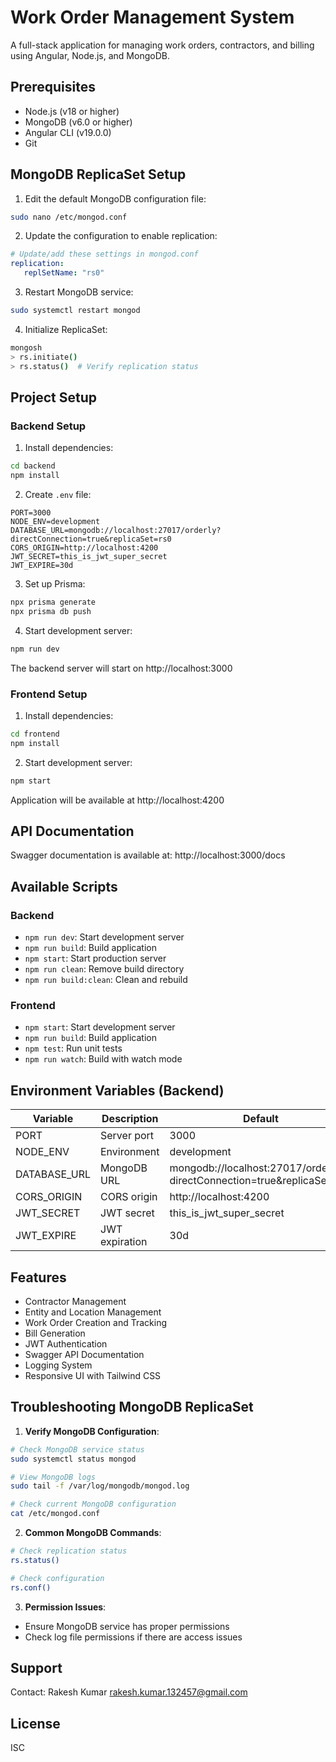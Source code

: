 # Work Order Management System

A full-stack application for managing work orders, contractors, and billing using Angular, Node.js, and MongoDB.

## Prerequisites

- Node.js (v18 or higher)
- MongoDB (v6.0 or higher)
- Angular CLI (v19.0.0)
- Git

## MongoDB ReplicaSet Setup

1. Edit the default MongoDB configuration file:
```bash
sudo nano /etc/mongod.conf
```

2. Update the configuration to enable replication:
```yaml
# Update/add these settings in mongod.conf
replication:
   replSetName: "rs0"
```

3. Restart MongoDB service:
```bash
sudo systemctl restart mongod
```

4. Initialize ReplicaSet:
```bash
mongosh
> rs.initiate()
> rs.status()  # Verify replication status
```

## Project Setup

### Backend Setup

1. Install dependencies:
```bash
cd backend
npm install
```

2. Create `.env` file:
```env
PORT=3000
NODE_ENV=development
DATABASE_URL=mongodb://localhost:27017/orderly?directConnection=true&replicaSet=rs0
CORS_ORIGIN=http://localhost:4200
JWT_SECRET=this_is_jwt_super_secret
JWT_EXPIRE=30d
```

3. Set up Prisma:
```bash
npx prisma generate
npx prisma db push
```

4. Start development server:
```bash
npm run dev
```

The backend server will start on http://localhost:3000

### Frontend Setup

1. Install dependencies:
```bash
cd frontend
npm install
```

2. Start development server:
```bash
npm start
```

Application will be available at http://localhost:4200

## API Documentation

Swagger documentation is available at:
http://localhost:3000/docs

## Available Scripts

### Backend
- `npm run dev`: Start development server
- `npm run build`: Build application
- `npm start`: Start production server
- `npm run clean`: Remove build directory
- `npm run build:clean`: Clean and rebuild

### Frontend
- `npm start`: Start development server
- `npm run build`: Build application
- `npm test`: Run unit tests
- `npm run watch`: Build with watch mode

## Environment Variables (Backend)

| Variable | Description | Default |
|----------|-------------|---------|
| PORT | Server port | 3000 |
| NODE_ENV | Environment | development |
| DATABASE_URL | MongoDB URL | mongodb://localhost:27017/orderly?directConnection=true&replicaSet=rs0 |
| CORS_ORIGIN | CORS origin | http://localhost:4200 |
| JWT_SECRET | JWT secret | this_is_jwt_super_secret |
| JWT_EXPIRE | JWT expiration | 30d |

## Features

- Contractor Management
- Entity and Location Management
- Work Order Creation and Tracking
- Bill Generation
- JWT Authentication
- Swagger API Documentation
- Logging System
- Responsive UI with Tailwind CSS

## Troubleshooting MongoDB ReplicaSet

1. **Verify MongoDB Configuration**:
```bash
# Check MongoDB service status
sudo systemctl status mongod

# View MongoDB logs
sudo tail -f /var/log/mongodb/mongod.log

# Check current MongoDB configuration
cat /etc/mongod.conf
```

2. **Common MongoDB Commands**:
```bash
# Check replication status
rs.status()

# Check configuration
rs.conf()
```

3. **Permission Issues**:
- Ensure MongoDB service has proper permissions
- Check log file permissions if there are access issues

## Support

Contact: Rakesh Kumar <rakesh.kumar.132457@gmail.com>

## License

ISC